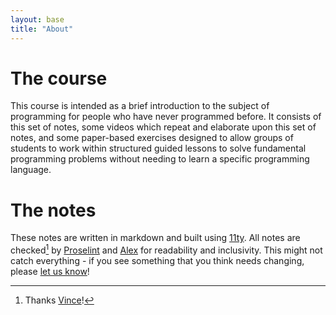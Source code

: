 ```yaml
---
layout: base
title: "About"
---
```


# The course

This course is intended as a brief introduction to the subject of programming for people who have never programmed before. It consists of this set of notes, some videos which repeat and elaborate upon this set of notes, and some paper-based exercises designed to allow groups of students to work within structured guided lessons to solve fundamental programming problems without needing to learn a specific programming language.

# The notes

These notes are written in markdown and built using [11ty](https://www.11ty.dev/). All notes are checked[^1] by [Proselint](proselint.com) and [Alex](https://github.com/get-alex/alex) for readability and inclusivity. This might not catch everything - if you see something that you think needs changing, please [let us know](https://github.com/martinjc/programming-intro/issues)!

[^1]: Thanks [Vince](https://github.com/drvinceknight)!
